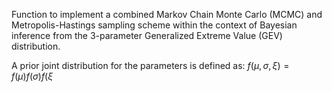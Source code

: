 Function to implement a combined Markov Chain Monte Carlo (MCMC) and Metropolis-Hastings sampling scheme within the context of Bayesian inference from the 3-parameter Generalized Extreme Value (GEV) distribution.

A prior joint distribution for the parameters is defined as: 
$f(\mu,\sigma,\xi)=f(\mu)f(\sigma)f(\xi$
